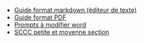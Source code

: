 - [Guide format markdown (éditeur de texte)](https://github.com/jopitoke/ief-projeteducatif-gpt/blob/main/ief%20dossier%20educatif%20gpt.md)
- [Guide format PDF](https://github.com/jopitoke/ief-projeteducatif-gpt/blob/main/ief%20dossier%20educatif%20gpt.pdf)
- [Prompts à modifier word](https://github.com/jopitoke/ief-projeteducatif-gpt/blob/main/prompt%20a%20modifier.od)
- [SCCC petite et moyenne section](https://github.com/jopitoke/ief-projeteducatif-gpt/blob/main/SCCC%20PS%20et%20MS.pdf)
  
